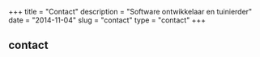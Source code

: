 +++
title = "Contact"
description = "Software ontwikkelaar en tuinierder"
date = "2014-11-04"
slug = "contact"
type = "contact"
+++

## contact
